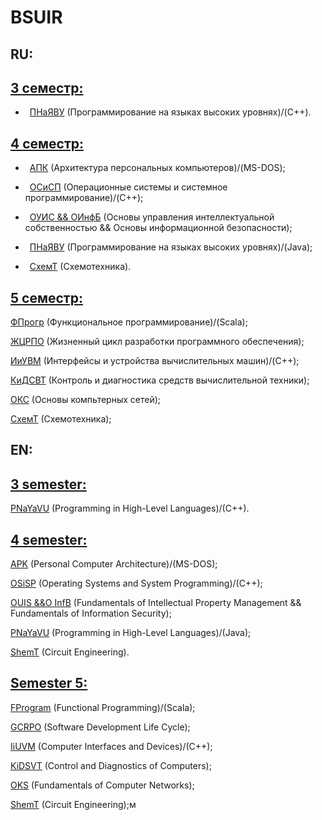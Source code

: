# BSUIR

## RU:

## [3 семестр:](https://github.com/oooNAKooo/BSUIR/tree/main/3%20sem)

- &ensp;[ПНаЯВУ](https://github.com/oooNAKooo/BSUIR/tree/main/3%20sem/PNaYaVU) (Программирование на языках высоких уровнях)/(C++).
  
## [4 семестр:](https://github.com/oooNAKooo/BSUIR/tree/main/4%20sem)

- &ensp;[АПК](https://github.com/oooNAKooo/BSUIR/tree/main/4%20sem/APK) (Архитектура персональных компьютеров)/(MS-DOS);
  
- &ensp;[ОСиСП](https://github.com/oooNAKooo/BSUIR/tree/main/4%20sem/OSiSP) (Операционные системы и системное программирование)/(C++);
  
- &ensp;[ОУИС && ОИнфБ](https://github.com/oooNAKooo/BSUIR/tree/main/4%20sem/OUIS_%26%26_OInfB) (Основы управления интеллектуальной собственностью && Основы информационной безопасности);
  
- &ensp;[ПНаЯВУ](https://github.com/oooNAKooo/BSUIR/tree/main/4%20sem/PNaYaVU) (Программирование на языках высоких уровнях)/(Java);
  
- &ensp;[СхемТ](https://github.com/oooNAKooo/BSUIR/tree/main/4%20sem/ShemT) (Схемотехника).
  
## [5 семестр:](https://github.com/oooNAKooo/BSUIR/tree/main/5%20sem)

  [ФПрогр](https://github.com/oooNAKooo/BSUIR/tree/main/5%20sem/FProgr) (Функциональное программирование)/(Scala);

  [ЖЦРПО](https://github.com/oooNAKooo/BSUIR/tree/main/5%20sem/GCRPO) (Жизненный цикл разработки программного обеспечения);

  [ИиУВМ](https://github.com/oooNAKooo/BSUIR/tree/main/5%20sem/IiUVM) (Интерфейсы и устройства вычислительных машин)/(C++);

  [КиДСВТ](https://github.com/oooNAKooo/BSUIR/tree/main/5%20sem/KiDSVT) (Контроль и диагностика средств вычислительной техники);

  [ОКС](https://github.com/oooNAKooo/BSUIR/tree/main/5%20sem/OKS) (Основы компьтерных сетей);

  [СхемТ](https://github.com/oooNAKooo/BSUIR/tree/main/5%20sem/ShemT) (Схемотехника);

## EN:

## [3 semester:]()

  [PNaYaVU]() (Programming in High-Level Languages)/(C++).
  
## [4 semester:]()

  [APK]() (Personal Computer Architecture)/(MS-DOS);
  
  [OSiSP]() (Operating Systems and System Programming)/(C++);
  
  [OUIS &&O InfB]() (Fundamentals of Intellectual Property Management && Fundamentals of Information Security);
  
  [PNaYaVU]() (Programming in High-Level Languages)/(Java);
  
  [ShemT]() (Circuit Engineering).
  
## [Semester 5:]()

  [FProgram]() (Functional Programming)/(Scala);

  [GCRPO]() (Software Development Life Cycle);

  [IiUVM]() (Computer Interfaces and Devices)/(C++);

  [KiDSVT]() (Control and Diagnostics of Computers);

  [OKS](https://github.com/oooNAKooo/BSUIR/tree/main/5%20sem/OKS) (Fundamentals of Computer Networks);

  [ShemT](https://github.com/oooNAKooo/BSUIR/tree/main/5%20sem/ShemT) (Circuit Engineering);м



